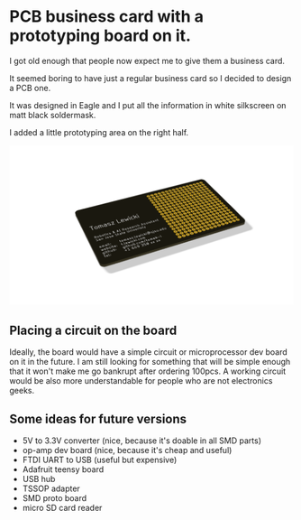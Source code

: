 # PCB business card with a prototyping board on it. 

I got old enough that people now expect me to give them a business card.

It seemed boring to have just a regular business card so I decided to design a PCB one.

It was designed in Eagle and I put all the information in white silkscreen on matt black soldermask.

I added a little prototyping area on the right half.

![](business_card_image.png)

## Placing a circuit on the board
Ideally, the board would have a simple circuit or microprocessor dev board on it in the future.
I am still looking for something that will be simple enough that it won't make me go bankrupt after ordering 100pcs. A working circuit would be also more understandable for people who are not electronics geeks.

## Some ideas for future versions
- 5V to 3.3V converter (nice, because it's doable in all SMD parts)
- op-amp dev board (nice, because it's cheap and useful)
- FTDI UART to USB (useful but expensive)
- Adafruit teensy board
- USB hub 
- TSSOP adapter
- SMD proto board
- micro SD card reader
